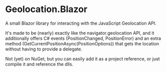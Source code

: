 # Geolocation.Blazor
A small Blazor library for interacting with the JavaScript Geolocation API.

It's made to be (nearly) exactly like the navigator.geolocation API, and it additionally offers C# events (PositionChanged, PositionError) and an extra method (GetCurrentPositionAsync(PositionOptions)) that gets the location without having to provide a delegate.


Not (yet) on NuGet, but you can easily add it as a project reference, or just compile it and reference the dlls.
